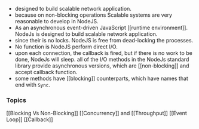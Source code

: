 - designed to build scalable network application.
- because on non-blocking operations Scalable systems are very reasonable to develop in NodeJS.
- As an asynchronous event-driven JavaScript [[runtime environment]]. NodeJs is designed to build scalable network application.
- since their is no locks. NodeJS is free from dead-locking the processes.
- No function is NodeJS perform direct I/O.
- upon each connection, the callback is fired, but if there is no work to be done, NodeJs will sleep.
all of the I/O methods in the NodeJs standard library provide asynchronous versions, which are [[non-blocking]] and accept callback function.
- some methods have [[blocking]] counterparts, which have names that end with `Sync`.
### Topics
[[Blocking Vs Non-Blocking]]
[[Concurrency]] and [[Throughput]]
[[Event Loop]]
[[Callback]]